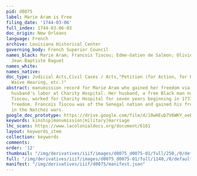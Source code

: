 ```yaml
---
pid: d0075
label: Marie Aram is Free
filing_date: '1744-03-06'
full_index: 1744-03-06-03
doc_origin: New Orleans
language: French
archive: Louisiana Historical Center
governing_body: French Superior Council
names_black: Marie Aram; Francois Tiocou; Edme-Gatien de Salmon; Olivier de Vezin;
  Jean Baptiste Raguet
names_white: 
names_native: 
doc_type: Judicial Acts,Civil Cases / Acts,"Petition (for Action, for Hearing, to
  Waive Hearing, etc.)"
abstract: manumission record for Marie Aram who gained her freedom via her and her
  husband's labor at Charity Hospital. Her husband, a free Black man named Francois
  Tiocou, worked for Charity Hospital for seven years beginning in 1737 for his wife's
  freedom. Francois Tiocou was of the Senegal nation and gained his freedom from service
  in the Natchez wars.
google_doc_prototype: https://drive.google.com/file/d/10wHEub7V6WKY_oeEk1CqPYV3xMrm4fn7/view?usp=drive_link
keywords: kinship|manumission|military|marriage
lhc_scans: https://www.lacolonialdocs.org/document/6161
layout: keywords_item
collection: keywords
comments: 
order: '12'
thumbnail: "/img/derivatives/iiif/images/d0075_d0075-01/full/250,/0/default.jpg"
full: "/img/derivatives/iiif/images/d0075_d0075-01/full/1140,/0/default.jpg"
manifest: "/img/derivatives/iiif/d0075/manifest.json"
---
```

